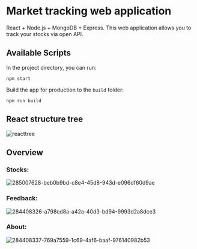 # Market tracking web application

React + Node.js + MongoDB + Express. This web application allows you to track your stocks via open API.

## Available Scripts

In the project directory, you can run:

```
npm start
```

Build the app for production to the `build` folder:

```
npm run build
```

## React structure tree

![reacttree](https://github.com/sebastianbrzustowicz/Market-tracker-MERN/assets/66909222/fd47ffb6-bfcd-4cde-89fc-ccac9d71e798)

## Overview

### Stocks:

![285007628-beb0b9bd-c8e4-45d8-943d-e096df60d9ae](https://github.com/sebastianbrzustowicz/Market-tracker-webapp/assets/66909222/560b6e3d-d59a-4f5d-b972-a2f0d464730e)

### Feedback:

![284408326-a798cd8a-a42a-40d3-bd94-9993d2a8dce3](https://github.com/sebastianbrzustowicz/Market-tracker-webapp/assets/66909222/f9f7396a-1493-4a3a-ad0f-889098bd3dd1)

### About:

![284408337-769a7559-1c69-4af6-baaf-976140982b53](https://github.com/sebastianbrzustowicz/Market-tracker-webapp/assets/66909222/925c5791-fc48-4045-b731-706be73d3dc2)
